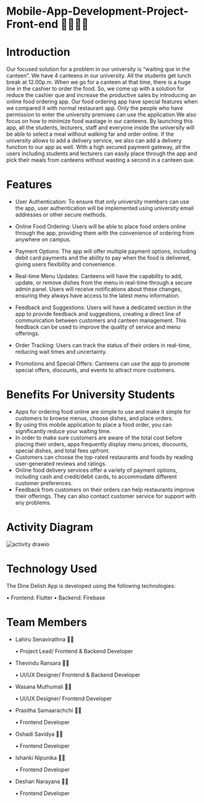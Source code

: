# Mobile-App-Development-Project-Front-end 🔰📲👩‍🎓

# Introduction
Our focused solution for a problem in our university is “waiting que in the canteen”.
We have 4 canteens in our university. All the students get lunch break at 12.00p.m. When we go for a canteen at that time, there is a huge line in the cashier to order the food. So, we come up with a solution for reduce the cashier que and increase the productive sales by introducing an online food ordering app. Our food ordering app have special features when we compared it with normal restaurant app. Only the people who have permission to enter the university premises can use the application.We also focus on how to minimize food wastage in our canteens. By launching this app, all the students, lecturers, staff and everyone inside the university will be able to select a meal without walking far and order online. If the university allows to add a delivery service, we also can add a delivery function to our app as well.
With a high secured payment gateway, all the users including students and lecturers can easily place through the app and pick their meals from canteens without wasting a second in a canteen que. 

# Features
* User Authentication: To ensure that only university members can use the app, user authentication will be implemented using university email addresses or other 
  secure methods.

* Online Food Ordering: Users will be able to place food orders online through the app, providing them with the convenience of ordering from anywhere on campus.

* Payment Options: The app will offer multiple payment options, including debit card payments and the ability to pay when the food is delivered, giving users 
  flexibility and convenience.

* Real-time Menu Updates: Canteens will have the capability to add, update, or remove dishes from the menu in real-time through a secure admin panel. Users will 
  receive notifications about these changes, ensuring they always have access to the latest menu information.

* Feedback and Suggestions: Users will have a dedicated section in the app to provide feedback and suggestions, creating a direct line of communication between 
  customers and canteen management. This feedback can be used to improve the quality of service and menu offerings.

* Order Tracking: Users can track the status of their orders in real-time, reducing wait times and uncertainty.

* Promotions and Special Offers: Canteens can use the app to promote special offers, discounts, and events to attract more customers.

# Benefits For University Students
* Apps for ordering food online are simple to use and make it simple for customers to browse menus, choose dishes, and place orders.
* By using this mobile application to place a food order, you can significantly reduce your waiting time.
* In order to make sure customers are aware of the total cost before placing their orders, apps frequently display menu prices, discounts, special dishes, and 
  total fees upfront.
* Customers can choose the top-rated restaurants and foods by reading user-generated reviews and ratings.
* Online food delivery services offer a variety of payment options, including cash and credit/debit cards, to accommodate different customer preferences.
* Feedback from customers on their orders can help restaurants improve their offerings. They can also contact customer service for support with any problems.

# Activity Diagram
![activity drawio](https://github.com/SE-LAPS/Mobile-App-Development-Project-Front-end/assets/97075043/43b54d2c-dca5-4391-9593-b45dfa0baca4)

# Technology Used 
The Dine Delish App is developed using the following technologies:

  • Frontend: Flutter
  • Backend: Firebase
  
# Team Members
* Lahiru Senavirathna 👨‍🎓
  
   • Project Lead/ Frontend & Backend Developer
* Thevindu Ransara 👨‍🎓
  
   • UI/UX Designer/ Frontend & Backend Developer
* Wasana Muthumali 👨‍🎓
  
   • UI/UX Designer/ Frontend Developer
* Prasitha Samaarachchi 👨‍🎓
  
   • Frontend Developer
* Oshadi Savidya 👨‍🎓
  
   • Frontend Developer
* Ishanki Nipunika 👨‍🎓
  
   • Frontend Developer
* Deshan Narayana 👨‍🎓
  
   • Frontend Developer






